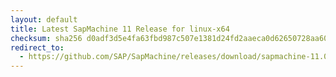 ```yaml
---
layout: default
title: Latest SapMachine 11 Release for linux-x64
checksum: sha256 d0adf3d5e4fa63fbd987c507e1381d24fd2aaeca0d62650728aa60add91606dd
redirect_to:
  - https://github.com/SAP/SapMachine/releases/download/sapmachine-11.0.23/sapmachine-jdk-11.0.23_linux-x64_bin.tar.gz
---
```

